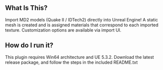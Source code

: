 ## What Is This?
Import  MD2 models (Quake II / IDTech2) directly into Unreal Engine! A static mesh is created and is assigned materials that correspond to each imported texture. Customization options are available via import UI.

## How do I run it?
This plugin requires Win64 architecture and UE 5.3.2.
Download the latest release package, and follow the steps in the included README.txt
